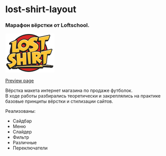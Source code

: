 # lost-shirt-layout

### Марафон вёрстки от Loftschool.




![](https://github.com/gladunvv/lost-shirt-layout/blob/master/img/content/logos/logo-main.png)

[Preview page](https://gladunvv.github.io/lost-shirt-layout/)

Вёрстка макета интернет магазина по продаже футболок.       
В ходе работы разбирались теоретически и закреплялись на практике базовые принципы 
вёрстки и стилизации сайтов.    

Реализованы:
+ Cайдбар 
+ Меню 
+ Cлайдер 
+ Фильтр 
+ Различные  
+ Переключатели 

